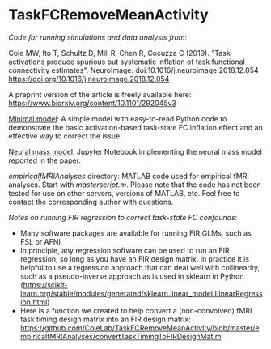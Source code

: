 # TaskFCRemoveMeanActivity

*Code for running simulations and data analysis from*:

Cole MW, Ito T, Schultz D, Mill R, Chen R, Cocuzza C (2019). "Task activations produce spurious but systematic inflation of task functional connectivity estimates". NeuroImage. doi:10.1016/j.neuroimage.2018.12.054
https://doi.org/10.1016/j.neuroimage.2018.12.054

A preprint version of the article is freely available here: https://www.biorxiv.org/content/10.1101/292045v3

[Minimal model](minimalmodel/MinimalModel.ipynb): A simple model with easy-to-read Python code to demonstrate the basic activation-based task-state FC inflation effect and an effective way to correct the issue.

[Neural mass model](neuralmassmodel/NeuralMassModel.ipynb): Jupyter Notebook implementing the neural mass model reported in the paper.

*empiricalfMRIAnalyses* directory: MATLAB code used for empirical fMRI analyses. Start with *masterscript.m*. Please note that the code has not been tested for use on other servers, versions of MATLAB, etc. Feel free to contact the corresponding author with questions.

_Notes on running FIR regression to correct task-state FC confounds_:
* Many software packages are available for running FIR GLMs, such as FSL or AFNI
* In principle, any regression software can be used to run an FIR regression, so long as you have an FIR design matrix. In practice it is helpful to use a regression approach that can deal well with collinearity, such as a pseudo-inverse approach as is used in sklearn in Python (https://scikit-learn.org/stable/modules/generated/sklearn.linear_model.LinearRegression.html)
* Here is a function we created to help convert a (non-convolved) fMRI task timing design matrix into an FIR design matrix: https://github.com/ColeLab/TaskFCRemoveMeanActivity/blob/master/empiricalfMRIAnalyses/convertTaskTimingToFIRDesignMat.m
